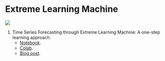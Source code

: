 # Extreme Learning Machine

[<img src="https://img.shields.io/badge/author-rlrocha-orange?style=flat-square"/>](https://github.com/rlrocha)

1. Time Series Forecasting through Extreme Learning Machine: A one-step learning approach.
    * [Notebook](notebooks/timeseries-forecasting.ipynb).
    * [Colab](https://colab.research.google.com/drive/1CJYfrehu0YcfJVidFl8bv44RBVBiEEfI?usp=sharing).
    * [Blog post](https://rlrocha.medium.com/time-series-forecasting-through-extreme-learning-machine-b6fa5917ebbb).